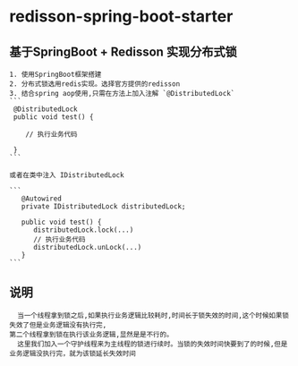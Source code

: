 # redisson-spring-boot-starter


## 基于SpringBoot + Redisson 实现分布式锁


    1. 使用SpringBoot框架搭建
    2. 分布式锁选用redis实现。选择官方提供的redisson
    3. 结合spring aop使用,只需在方法上加入注解 `@DistributedLock` 
    ```
     @DistributedLock
     public void test() {
     
        // 执行业务代码
        
     }
    ``` 
    
    或者在类中注入 IDistributedLock
    
    ```
       @Autowired
       private IDistributedLock distributedLock;
       
       public void test() {
          distributedLock.lock(...)
          // 执行业务代码
          distributedLock.unLock(...)
       }
    ```
     
      
   
 ## 说明
 
      当一个线程拿到锁之后,如果执行业务逻辑比较耗时,时间长于锁失效的时间,这个时候如果锁失效了但是业务逻辑没有执行完,  
    第二个线程拿到锁在执行该业务逻辑,显然是是不行的。
      这里我们加入一个守护线程来为主线程的锁进行续时。当锁的失效时间快要到了的时候,但是业务逻辑没执行完，就为该锁延长失效时间      
    
   
 
    
     
